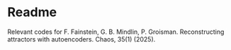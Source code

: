 # Readme

Relevant codes for F. Fainstein, G. B. Mindlin, P. Groisman. Reconstructing attractors with autoencoders. Chaos, 35(1) (2025).

